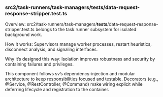 ### src2/task-runners/task-managers/__tests__/data-request-response-stripper.test.ts

Overview: src2/task-runners/task-managers/__tests__/data-request-response-stripper.test.ts belongs to the task runner subsystem for isolated background work.

How it works: Supervisors manage worker processes, restart heuristics, disconnect analysis, and signaling interfaces.

Why it’s designed this way: Isolation improves robustness and security by containing failures and privileges.

This component follows sv’s dependency-injection and modular architecture to keep responsibilities focused and testable. Decorators (e.g., @Service, @RestController, @Command) make wiring explicit while deferring lifecycle and registration to the container.
